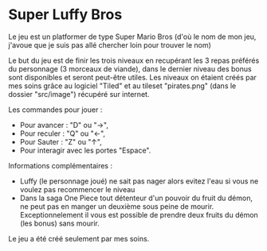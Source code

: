 # Super Luffy Bros

Le jeu est un platformer de type Super Mario Bros (d'où le nom de mon jeu, j'avoue que je suis pas allé chercher loin pour trouver le nom)

Le but du jeu est de finir les trois niveaux en recupérant les 3 repas préférés du personnage (3 morceaux de viande), dans le dernier niveau des bonus sont disponibles et seront peut-être utiles.
Les niveaux on étaient créés par mes soins grâce au logiciel "Tiled" et au tileset "pirates.png" (dans le dossier "src/image") récupéré sur internet.

Les commandes pour jouer : <br>
  - Pour avancer : "D" ou  "→", <br>
  - Pour reculer : "Q" ou  "←", <br>
  - Pour Sauter : "Z" ou  "↑", <br>
  - Pour interagir avec les portes "Espace".

Informations complémentaires : <br>
  - Luffy (le personnage joué) ne sait pas nager alors evitez l'eau si vous ne voulez pas recommencer le niveau <br>		
  - Dans la saga One Piece tout détenteur d'un pouvoir du fruit du démon, ne peut pas en manger un deuxième sous peine de mourir. <br>
    Exceptionnelement il vous est possible de prendre deux fruits du démon (les bonus) sans mourir.
    
    
Le jeu a été créé seulement par mes soins.

